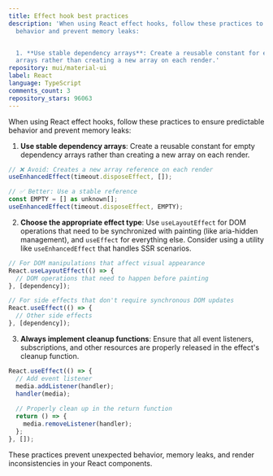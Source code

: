```yaml
---
title: Effect hook best practices
description: 'When using React effect hooks, follow these practices to ensure predictable
  behavior and prevent memory leaks:


  1. **Use stable dependency arrays**: Create a reusable constant for empty dependency
  arrays rather than creating a new array on each render.'
repository: mui/material-ui
label: React
language: TypeScript
comments_count: 3
repository_stars: 96063
---
```


When using React effect hooks, follow these practices to ensure predictable behavior and prevent memory leaks:

1. **Use stable dependency arrays**: Create a reusable constant for empty dependency arrays rather than creating a new array on each render.

```jsx
// ❌ Avoid: Creates a new array reference on each render
useEnhancedEffect(timeout.disposeEffect, []);

// ✅ Better: Use a stable reference
const EMPTY = [] as unknown[];
useEnhancedEffect(timeout.disposeEffect, EMPTY);
```

2. **Choose the appropriate effect type**: Use `useLayoutEffect` for DOM operations that need to be synchronized with painting (like aria-hidden management), and `useEffect` for everything else. Consider using a utility like `useEnhancedEffect` that handles SSR scenarios.

```jsx
// For DOM manipulations that affect visual appearance
React.useLayoutEffect(() => {
  // DOM operations that need to happen before painting
}, [dependency]);

// For side effects that don't require synchronous DOM updates
React.useEffect(() => {
  // Other side effects
}, [dependency]);
```

3. **Always implement cleanup functions**: Ensure that all event listeners, subscriptions, and other resources are properly released in the effect's cleanup function.

```jsx
React.useEffect(() => {
  // Add event listener
  media.addListener(handler);
  handler(media);
  
  // Properly clean up in the return function
  return () => {
    media.removeListener(handler);
  };
}, []);
```

These practices prevent unexpected behavior, memory leaks, and render inconsistencies in your React components.
